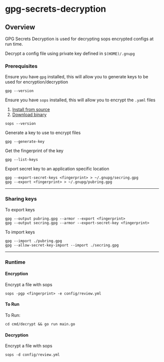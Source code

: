 # gpg-secrets-decryption

## Overview
GPG Secrets Decryption is used for decrypting sops encrypted configs at run time.

Decrypt a config file using private key defined in `$(HOME)/.gnupg`

### Prerequisites

Ensure you have `gpg` installed, this will allow you to generate keys to be used for encryption/decryption
```shell
gpg --version
```

Ensure you have `sops` installed, this will allow you to encrypt the `.yaml` files
1. [Install from source](https://github.com/mozilla/sops)
2. [Download binary](https://github.com/mozilla/sops/releases)
   
```
sops --version
```

Generate a key to use to encrypt files
```shell
gpg --generate-key
```

Get the fingerprint of the key
```shell
gpg --list-keys
```

Export secret key to an application specific location
```shell
gpg --export-secret-keys <fingerprint> > ~/.gnupg/secring.gpg
gpg --export <fingerprint> > ~/.gnupg/pubring.gpg 
```

---

### Sharing keys

To export keys
```shell
gpg --output pubring.gpg --armor --export <fingerprint>
gpg --output secring.gpg --armor --export-secret-key <fingerprint>
```

To import keys
```shell
gpg --import ./pubring.gpg
gpg --allow-secret-key-import --import ./secring.gpg
```

---

### Runtime

#### Encryption

Encrypt a file with sops
```shell
sops -pgp <fingerprint> -e config/review.yml
```

#### To Run

To Run:
```shell
cd cmd/decrypt && go run main.go
```

#### Decryption

Encrypt a file with sops
```shell
sops -d config/review.yml
```
